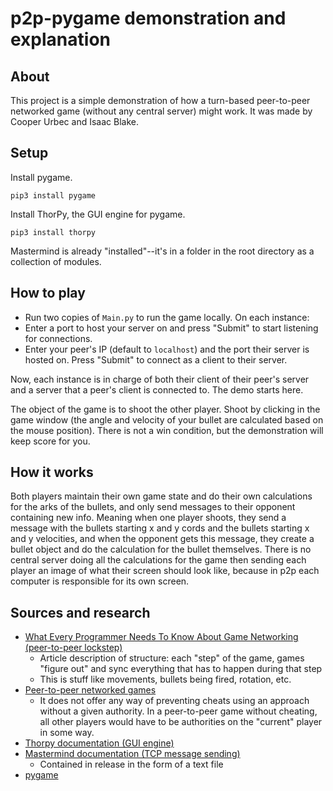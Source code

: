 # p2p-pygame demonstration and explanation
## About
This project is a simple demonstration of how a turn-based peer-to-peer networked game (without any central server) might work. It was made by Cooper Urbec and Isaac Blake.

## Setup
Install pygame.

`pip3 install pygame`

Install ThorPy, the GUI engine for pygame.

`pip3 install thorpy`

Mastermind is already "installed"--it's in a folder in the root directory as a collection of modules.

## How to play
* Run two copies of `Main.py` to run the game locally. On each instance:
 * Enter a port to host your server on and press "Submit" to start listening for connections.
 * Enter your peer's IP (default to `localhost`) and the port their server is hosted on. Press "Submit" to connect as a client to their server.
 
Now, each instance is in charge of both their client of their peer's server and a server that a peer's client is connected to. The demo starts here.

The object of the game is to shoot the other player. Shoot by clicking in the game window (the angle and velocity of your bullet are calculated based on the mouse position). There is not a win condition, but the demonstration will keep score for you.

## How it works
 Both players maintain their own game state and do their own 
 calculations for the arks of the bullets, and only send messages 
 to their opponent containing new info. Meaning when one player shoots, 
 they send a message with the bullets starting x and y cords and the 
 bullets starting x and y velocities, and when the opponent gets this 
 message, they create a bullet object and do the calculation for the 
 bullet themselves. There is no central server doing all the 
 calculations for the game then sending each player an image of what 
 their screen should look like, because in p2p each computer is 
 responsible for its own screen.
 
 ## Sources and research
* [What Every Programmer Needs To Know About Game Networking (peer-to-peer lockstep)](http://gafferongames.com/post/what_every_programmer_needs_to_know_about_game_networking/)
  * Article description of structure: each "step" of the game, games "figure out" and sync everything that has to happen during that step
   * This is stuff like movements, bullets being fired, rotation, etc.
* [Peer-to-peer networked games](https://gamedevelopment.tutsplus.com/tutorials/building-a-peer-to-peer-multiplayer-networked-game--gamedev-10074)
  * It does not offer any way of preventing cheats using an approach without a given authority. In a peer-to-peer game without cheating, all other players would have to be authorities on the "current" player in some way.
* [Thorpy documentation (GUI engine)](http://www.thorpy.org/documentation.html)
* [Mastermind documentation (TCP message sending)](https://www.pygame.org/project-Mastermind+Networking+Lib-859-.html)
  * Contained in release in the form of a text file
* [pygame](https://www.pygame.org/)
